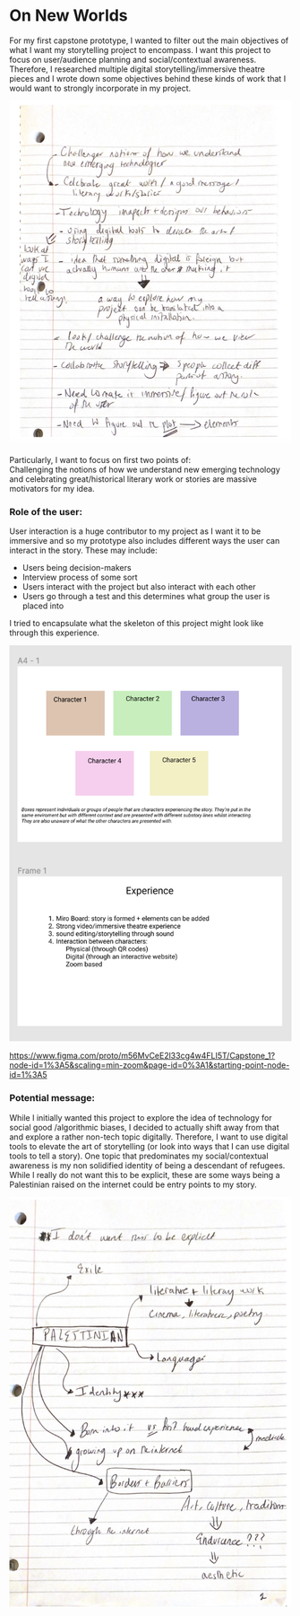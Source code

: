 <h1> On New Worlds</h1>
For my first capstone prototype, I wanted to filter out the main objectives of what I want my storytelling project to encompass. I want this project to focus on user/audience planning and social/contextual awareness. </br>
Therefore, I researched multiple digital storytelling/immersive theatre pieces and I wrote down some objectives behind these kinds of work that I would want to strongly incorporate in my project. 
<p> </pr>

![](https://github.com/LiyanIbrahim/Capstone/blob/main/Blog1/pic1.png)

Particularly, I want to focus on first two points of: </br>
Challenging the notions of how we understand new emerging technology and celebrating great/historical literary work or stories are massive motivators for my idea. 


<h3> Role of the user: </h3>
User interaction is a huge contributor to my project as I want it to be immersive and so my prototype also includes different ways the user can interact in the story. 
These may include: 
<ul>
  <li>Users being decision-makers</li>
  <li>Interview process of some sort </li>
  <li>Users interact with the project but also interact with each other</li>
  <li>Users go through a test and this determines what group the user is placed into</li>
  </ul>
I tried to encapsulate what the skeleton of this project might look like through this experience. </br>

![](https://github.com/LiyanIbrahim/Capstone/blob/main/Blog1/figma.png)

https://www.figma.com/proto/m56MvCeE2l33cg4w4FLI5T/Capstone_1?node-id=1%3A5&scaling=min-zoom&page-id=0%3A1&starting-point-node-id=1%3A5


<h3>Potential message:</h3> 
While I initially wanted this project to explore the idea of technology for social good /algorithmic biases, I decided to actually shift away from that and explore a rather non-tech topic digitally. Therefore, I want to use digital tools to elevate the art of storytelling (or look into ways that I can use digital tools to tell a story). One topic that predominates my social/contextual awareness is my non solidified identity of being a descendant of refugees. While I really do not want this to be explicit, these are some ways being a Palestinian raised on the internet could be entry points to my story. 

![](https://github.com/LiyanIbrahim/Capstone/blob/main/Blog1/pic2.png)
